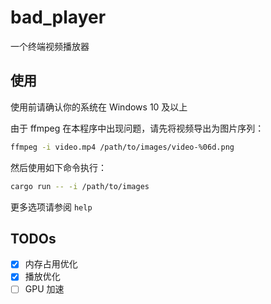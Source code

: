 # bad_player

一个终端视频播放器

## 使用

使用前请确认你的系统在 Windows 10 及以上

由于 ffmpeg 在本程序中出现问题，请先将视频导出为图片序列：

```bash
ffmpeg -i video.mp4 /path/to/images/video-%06d.png
```

然后使用如下命令执行：

```bash
cargo run -- -i /path/to/images
```

更多选项请参阅 `help`

## TODOs

- [x] 内存占用优化
- [x] 播放优化
- [ ] GPU 加速